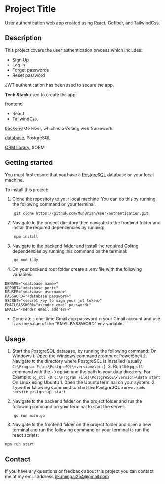 
# Project Title

User authentication web app created using React, Gofiber, and TailwindCss.

## Description

This project covers the user authentication process which includes:
- Sign Up
- Log in
- Forget passwords
- Reset password

JWT authentication has been used to secure the app.

**Tech Stack**  used to create the app:

<ins>frontend</ins>
* React 
* TailwindCss.

<ins>backend</ins>
Go Fiber, which is a Golang web framework.

<ins>database.</ins>
PostgreSQL 

<ins>ORM library.</ins>
GORM


## Getting started

You must first ensure that you have a [PostgreSQL](https://www.postgresql.org/) database on your local machine.

To install this project:
1. Clone the repository to your local machine. You can do this by running the following command on your terminal.

```
	git clone https://github.com/MunBrian/user-authentication.git
```

2. Navigate to the project directory then navigate to the frontend folder and install the required dependencies by running:

```
	npm install
```

3. Navigate to the backend folder and install the required Golang dependencies by running this command on the terminal:

```
	go mod tidy
```

4. On your backend root folder create a .env file with the following variables:

```
DBNAME="<database name>"
DBPORT="<database port>"
DBUSER="<database username>"
PASSWORD="<database password>"
SECRET="<secret key to sign your jwt token>"
EMAILPASSWORD="<sender email password>"
EMAIL="<sender email address>"
```

- Generate a one-time Gmail app password in your Gmail account and use it as the value of the "EMAILPASSWORD" env variable.

## Usage

1. Start the PostgreSQL database, by running the following command:
		On Windows
			1. Open the Windows command prompt or PowerShell
			2. Navigate to the directory where PostgreSQL is installed (usually `C:\Program Files\PostgreSQL\<version>\bin` ).
			3. Run the `pg_ctl` command with the `-D` option and the path to your data directory. For Example:  `pg_ctl -D C:\Program Files\PostgreSQL\<version>\data start`
		On Linux using Ubuntu
			1. Open the Ubuntu terminal on your system.
			2. Type the following command to start the PostgreSQL server:
				`sudo service postgresql start`
				
2. Navigate to the backend folder on the project folder and run the following command on your terminal to start the server:
```
	go run main.go
```

3. Navigate to the frontend folder on the project folder and open a new terminal and run the following command on your terminal to run the react scripts:
```
npm run start
```

## Contact
If you have any questions or feedback about this project you can contact me at my email address 
[bk.mungai254@gmail.com](mailto:bk.mungai254@gmail.com)
